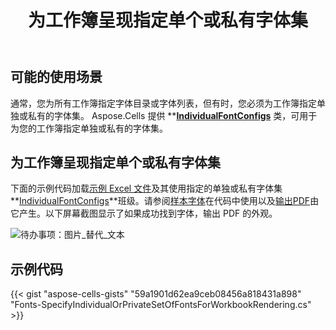 ﻿---
title: 为工作簿呈现指定单个或私有字体集
type: docs
weight: 40
url: /zh/net/specify-individual-or-private-set-of-fonts-for-workbook-rendering/
---
## **可能的使用场景**

通常，您为所有工作簿指定字体目录或字体列表，但有时，您必须为工作簿指定单独或私有的字体集。 Aspose.Cells 提供 ****[IndividualFontConfigs](https://reference.aspose.com/cells/net/aspose.cells/individualfontconfigs)** 类，可用于为您的工作簿指定单独或私有的字体集。

## **为工作簿呈现指定单个或私有字体集**

下面的示例代码加载[示例 Excel 文件](67338268.xlsx)及其使用指定的单独或私有字体集**[IndividualFontConfigs](https://reference.aspose.com/cells/net/aspose.cells/individualfontconfigs)**班级。请参阅[样本字体](67338271.zip)在代码中使用以及[输出PDF](67338269.pdf)由它产生。以下屏幕截图显示了如果成功找到字体，输出 PDF 的外观。

![待办事项：图片_替代_文本](specify-individual-or-private-set-of-fonts-for-workbook-rendering_1.png)

## **示例代码**

{{< gist "aspose-cells-gists" "59a1901d62ea9ceb08456a818431a898" "Fonts-SpecifyIndividualOrPrivateSetOfFontsForWorkbookRendering.cs" >}}

